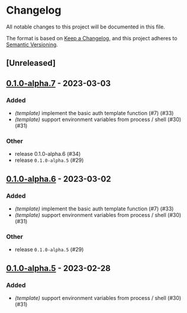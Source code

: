 # Changelog
All notable changes to this project will be documented in this file.

The format is based on [Keep a Changelog](https://keepachangelog.com/en/1.0.0/),
and this project adheres to [Semantic Versioning](https://semver.org/spec/v2.0.0.html).

## [Unreleased]

## [0.1.0-alpha.7](https://github.com/curlz-rs/curlz/compare/v0.1.0-alpha.6...v0.1.0-alpha.7) - 2023-03-03

### Added
- *(template)* implement the basic auth template function (#7) (#33)
- *(template)* support environment variables from process / shell (#30) (#31)

### Other
- release 0.1.0-alpha.6 (#34)
- release `0.1.0-alpha.5` (#29)

## [0.1.0-alpha.6](https://github.com/curlz-rs/curlz/compare/v0.1.0-alpha.5...v0.1.0-alpha.6) - 2023-03-02

### Added
- *(template)* implement the basic auth template function (#7) (#33)
- *(template)* support environment variables from process / shell (#30) (#31)

### Other
- release `0.1.0-alpha.5` (#29)

## [0.1.0-alpha.5](https://github.com/curlz-rs/curlz/compare/v0.1.0-alpha.4...v0.1.0-alpha.5) - 2023-02-28

### Added
- *(template)* support environment variables from process / shell (#30) (#31)
